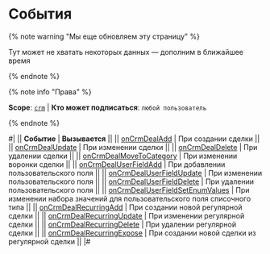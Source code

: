 # События

{% note warning "Мы еще обновляем эту страницу" %}

Тут может не хватать некоторых данных — дополним в ближайшее время

{% endnote %}

{% note info "Права" %}

**Scope**: [`crm`](../../../scopes/permissions.md) | **Кто может подписаться**: `любой пользователь`

{% endnote %}

#|
|| **Событие** | **Вызывается** ||
|| [onCrmDealAdd](./on-crm-deal-add.md) | При создании сделки ||
|| [onCrmDealUpdate](./on-crm-deal-update.md) | При изменении сделки ||
|| [onCrmDealDelete](./on-crm-deal-delete.md) | При удалении сделки ||
|| [onCrmDealMoveToCategory](./on-crm-deal-move-to-category.md) | При изменении воронки сделки ||
|| [onCrmDealUserFieldAdd](./on-crm-deal-user-field-add.md) | При добавлении пользовательского поля ||
|| [onCrmDealUserFieldUpdate](./on-crm-deal-user-field-update.md) | При изменении пользовательского поля ||
|| [onCrmDealUserFieldDelete](./on-crm-deal-user-field-delete.md) | При удалении пользовательского поля ||
|| [onCrmDealUserFieldSetEnumValues](./on-crm-deal-user-field-set-enum-values.md) | При изменении набора значений для пользовательского поля списочного типа ||
|| [onCrmDealRecurringAdd](./on-crm-deal-recurring-add.md) | При создании новой регулярной сделки ||
|| [onCrmDealRecurringUpdate](./on-crm-deal-recurring-update.md) | При изменении регулярной сделки ||
|| [onCrmDealRecurringDelete](./on-crm-deal-recurring-delete.md) | При удалении регулярной сделки ||
|| [onCrmDealRecurringExpose](./on-crm-deal-recurring-expose.md) | При создании новой сделки из регулярной сделки ||
|#